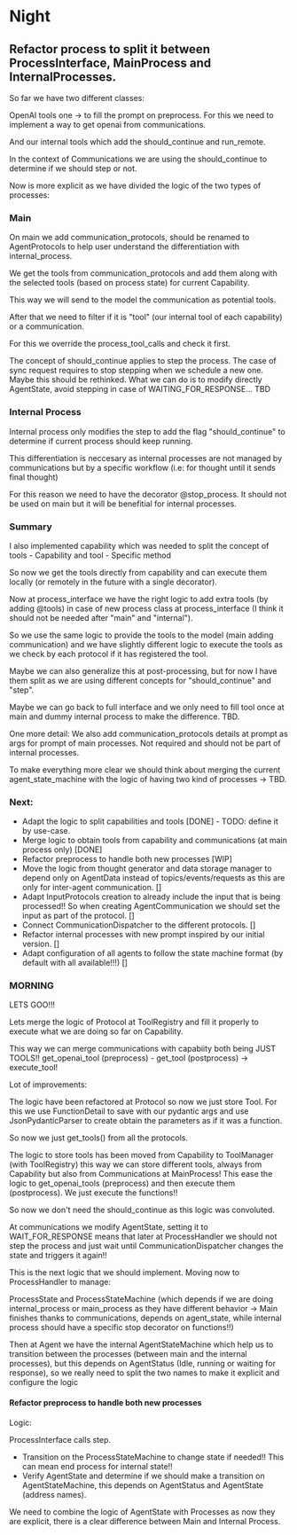 # Night

## Refactor process to split it between ProcessInterface, MainProcess and InternalProcesses.

So far we have two different classes:

OpenAI tools one -> to fill the prompt on preprocess. For this we need to implement a way to get openai from communications.

And our internal tools which add the should_continue and run_remote.

In the context of Communications we are using the should_continue to determine if we should step or not.

Now is more explicit as we have divided the logic of the two types of processes:

### Main

On main we add communication_protocols, should be renamed to AgentProtocols to help user understand the differentiation with internal_process.

We get the tools from communication_protocols and add them along with the selected tools (based on process state) for current Capability.

This way we will send to the model the communication as potential tools.

After that we need to filter if it is "tool" (our internal tool of each capability) or a communication.

For this we override the process_tool_calls and check it first.

The concept of should_continue applies to step the process. The case of sync request requires to stop stepping when we schedule a new one.
Maybe this should be rethinked. What we can do is to modify directly AgentState, avoid stepping in case of WAITING_FOR_RESPONSE... TBD


### Internal Process

Internal process only modifies the step to add the flag "should_continue" to determine if current process should keep running.

This differentiation is neccesary as internal processes are not managed by communications but by a specific workflow (i.e: for thought until it sends final thought)

For this reason we need to have the decorator @stop_process. It should not be used on main but it will be benefitial for internal processes.


### Summary

I also implemented capability which was needed to split the concept of tools - Capability and tool - Specific method

So now we get the tools directly from capability and can execute them locally (or remotely in the future with a single decorator).

Now at process_interface we have the right logic to add extra tools (by adding @tools) in case of new process class at process_interface (I think it should not be needed after "main" and "internal").

So we use the same logic to provide the tools to the model (main adding communication) and we have slightly different logic to execute the tools as we check by each protocol if it has registered the tool.

Maybe we can also generalize this at post-processing, but for now I have them split as we are using different concepts for "should_continue" and "step".

Maybe we can go back to full interface and we only need to fill tool once at main and dummy internal process to make the difference. TBD.

One more detail:
We also add communication_protocols details at prompt as args for prompt of main processes. Not required and should not be part of internal processes.

To make everything more clear we should think about merging the current agent_state_machine with the logic of having two kind of processes -> TBD.

### Next:

- Adapt the logic to split capabilities and tools [DONE] - TODO: define it by use-case.
- Merge logic to obtain tools from capability and communications (at main process only) [DONE]
- Refactor preprocess to handle both new processes [WIP]
- Move the logic from thought generator and data storage manager to depend only on AgentData instead of topics/events/requests as this are only for inter-agent communication. []
- Adapt InputProtocols creation to already include the input that is being processed!! So when creating AgentCommunication we should set the input as part of the protocol. []
- Connect CommunicationDispatcher to the different protocols. []
- Refactor internal processes with new prompt inspired by our initial version. []
- Adapt configuration of all agents to follow the state machine format (by default with all available!!!) []


### MORNING

LETS GOO!!!

Lets merge the logic of Protocol at ToolRegistry and fill it properly to execute what we are doing so far on Capability.

This way we can merge communications with capabiity both being JUST TOOLS!! get_openai_tool (preprocess) - get_tool (postprocess) -> execute_tool!

Lot of improvements:

The logic have been refactored at Protocol so now we just store Tool. For this we use FunctionDetail to save with our pydantic args and use JsonPydanticParser to create obtain the parameters as if it was a function.

So now we just get_tools() from all the protocols.

The logic to store tools has been moved from Capability to ToolManager (with ToolRegistry) this way we can store different tools, always from Capability but also from Communications at MainProcess!
This ease the logic to get_openai_tools (preprocess) and then execute them (postprocess). We just execute the functions!!

So now we don't need the should_continue as this logic was convoluted.

At communications we modify AgentState, setting it to WAIT_FOR_RESPONSE means that later at ProcessHandler we should not step the process and just wait until CommunicationDispatcher changes the state and triggers it again!!

This is the next logic that we should implement. Moving now to ProcessHandler to manage:

ProcessState and ProcessStateMachine (which depends if we are doing internal_process or main_process as they have different behavior -> Main finishes thanks to communications, depends on agent_state, while internal process should have a specific stop decorator on functions!!)

Then at Agent we have the internal AgentStateMachine which help us to transition between the processes (between main and the internal processes), but this depends on AgentStatus (Idle, running or waiting for response), so we really need to split the two names to make it explicit and configure the logic

#### Refactor preprocess to handle both new processes

Logic:

ProcessInterface calls step.

- Transition on the ProcessStateMachine to change state if needed!! This can mean end process for internal state!!
- Verify AgentState and determine if we should make a transition on AgentStateMachine, this depends on AgentStatus and AgentState (address names).

We need to combine the logic of AgentState with Processes as now they are explicit, there is a clear difference between Main and Internal Process.
